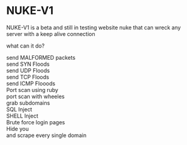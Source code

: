 # NUKE-V1
NUKE-V1 is a beta and still in testing website nuke that can wreck any server with a keep alive connection


what can it do? 

send MALFORMED packets <br>
send SYN Floods <br>
send UDP Floods <br>
send TCP Floods <br>
send ICMP Flooods<br>
Port scan using ruby<br> 
port scan with wheeles <br>
grab subdomains <br>
SQL Inject <br>
SHELL Inject <br>
Brute force login pages<br> 
Hide you <br>
and scrape every single domain<br> 
